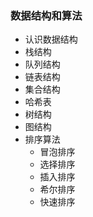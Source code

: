 ### 数据结构和算法

- 认识数据结构
- 栈结构
- 队列结构
- 链表结构
- 集合结构
- 哈希表
- 树结构
- 图结构
- 排序算法
  - 冒泡排序
  - 选择排序
  - 插入排序
  - 希尔排序
  - 快速排序

